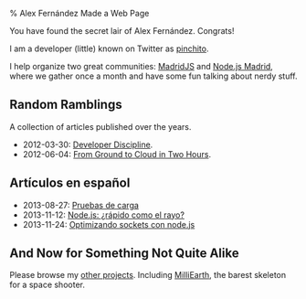 % Alex Fernández Made a Web Page

You have found the secret lair of Alex Fernández. Congrats!

I am a developer (little) known on Twitter as [pinchito](https://twitter.com/pinchito).

I help organize two great communities: [MadridJS](http://www.meetup.com/es/madridjs/) and [Node.js Madrid](http://www.meetup.com/es/Node-js-Madrid/),
where we gather once a month and have some fun talking about nerdy stuff.

## Random Ramblings

A collection of articles published over the years.

* 2012-03-30: [Developer Discipline](2012/developer-discipline.html).
* 2012-06-04: [From Ground to Cloud in Two Hours](2012/from-ground-to-cloud.html).

## Artículos en español

* 2013-08-27: [Pruebas de carga](2013/pruebas-de-carga.html)
* 2013-11-12: [Node.js: ¿rápido como el rayo?](2013/nodejs-rapido-como-el-rayo.html)
* 2013-11-24: [Optimizando sockets con node.js](2013/optimizando-sockets.html)

## And Now for Something Not Quite Alike

Please browse my [other projects](https://github.com/alexfernandez/).
Including [MilliEarth](http://milliearth.org/), the barest skeleton for a space shooter.

